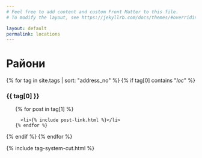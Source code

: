 ```yaml
---
# Feel free to add content and custom Front Matter to this file.
# To modify the layout, see https://jekyllrb.com/docs/themes/#overriding-theme-defaults

layout: default
permalink: locations
---
```


<h1>Райони</h1>

{% for tag in site.tags | sort: "address_no" %}
{% if tag[0] contains  "_loc_" %}
  <h3>{{ tag[0] }}</h3>
  <ul>
    {% for post in tag[1] %}
    
      <li>{% include post-link.html %}</li>
    {% endfor %}
  </ul>
  {% endif %}
{% endfor %}

{% include tag-system-cut.html %}
